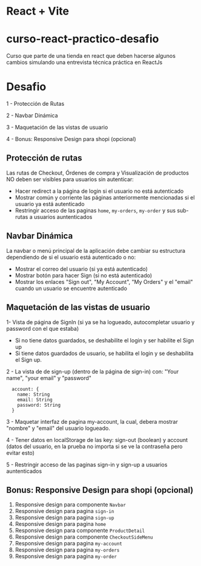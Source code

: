 # React + Vite

# curso-react-practico-desafio

Curso que parte de una tienda en react que deben hacerse algunos cambios simulando una entrevista técnica práctica en ReactJs

# Desafio

1 - Protección de Rutas

2 - Navbar Dinámica

3 - Maquetación de las vistas de usuario

4 - Bonus: Responsive Design para shopi (opcional)

## Protección de rutas

Las rutas de Checkout, Órdenes de compra y Visualización de productos NO deben ser visibles para usuarios sin autenticar:

- Hacer redirect a la página de login si el usuario no está autenticado
- Mostrar común y corriente las páginas anteriormente mencionadas si el usuario ya está autenticado
- Restringir acceso de las paginas `home`, `my-orders`, `my-order` y sus sub-rutas a usuarios auntenticados

## Navbar Dinámica

La navbar o menú principal de la aplicación debe cambiar su estructura dependiendo de si el usuario está autenticado o no:

- Mostrar el correo del usuario (si ya está autenticado)
- Mostrar botón para hacer Sign (si no está autenticado)
- Mostrar los enlaces "Sign out", "My Account", "My Orders" y el "email" cuando un usuario se encuentre autenticado

## Maquetación de las vistas de usuario

1- Vista de página de SignIn (si ya se ha logueado, autocompletar usuario y password con el que estaba)

- Si no tiene datos guardados, se deshabilite el login y ser habilite el Sign up
- Si tiene datos guardados de usuario, se habilita el login y se deshabilita el Sign up.

2 - La vista de de sign-up (dentro de la página de sign-in) con: "Your name", "your email" y "password"

```
  account: {
    name: String
    email: String
    password: String
  }
```

3 - Maquetar interfaz de pagina my-account, la cual, debera mostrar "nombre" y "email" del usuario logueado.

4 - Tener datos en localStorage de las key: sign-out (boolean) y account (datos del usuario, en la prueba no importa si se ve la contraseña pero evitar esto)

5 - Restringir acceso de las paginas sign-in y sign-up a usuarios auntenticados

## Bonus: Responsive Design para shopi (opcional)

1. Responsive design para componente `Navbar`
2. Responsive design para pagina `sign-in`
3. Responsive design para pagina `sign-up`
4. Responsive design para pagina `home`
5. Responsive design para componente `ProductDetail`
6. Responsive design para componente `CheckoutSideMenu`
7. Responsive design para pagina `my-account`
8. Responsive design para pagina `my-orders`
9. Responsive design para pagina `my-order`
